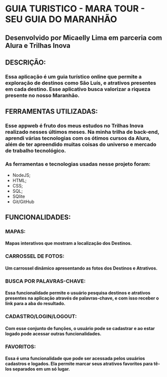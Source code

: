 # GUIA TURISTICO - MARA TOUR - SEU GUIA DO MARANHÃO
## Desenvolvido por Micaelly Lima em parceria com Alura e Trilhas Inova

## DESCRIÇÃO:

### Essa aplicação é um guia turístico online que permite a exploração de destinos como São Luís, e atrativos presentes em cada destino. Esse aplicativo busca valorizar a riqueza presente no nosso Maranhão.

## FERRAMENTAS UTILIZADAS:

### Esse appweb é fruto dos meus estudos no Trilhas Inova realizado nesses últimos meses. Na minha trilha de back-end, aprendi várias tecnologias com os ótimos cursos da Alura, além de ter apreendido muitas coisas do universo e mercado de trabalho tecnológico. 
### As ferramentas e tecnologias usadas nesse projeto foram:

* NodeJS;
* HTML;
* CSS;
* SQL;
* SQlite
* Git/GitHub

## FUNCIONALIDADES:

### MAPAS:

#### Mapas interativos que mostram a localização dos Destinos.

### CARROSSEL DE FOTOS:

#### Um carrossel dinâmico apresentando as fotos dos Destinos e Atrativos.

### BUSCA POR PALAVRAS-CHAVE:

#### Essa funcionalidade permite o usuário pesquisa destinos e atrativos presentes na aplicação através de palavras-chave, e com isso receber o link para a aba do resultado.

### CADASTRO/LOGIN/LOGOUT:

#### Com esse conjunto de funções, o usuário pode se cadastrar e ao estar logado pode acessar outras funcionalidades.

### FAVORITOS:

#### Essa é uma funcionalidade que pode ser acessada pelos usuários cadastros e logados. Ela permite marcar seus atrativos favoritos para tê-los separados em um só lugar.
